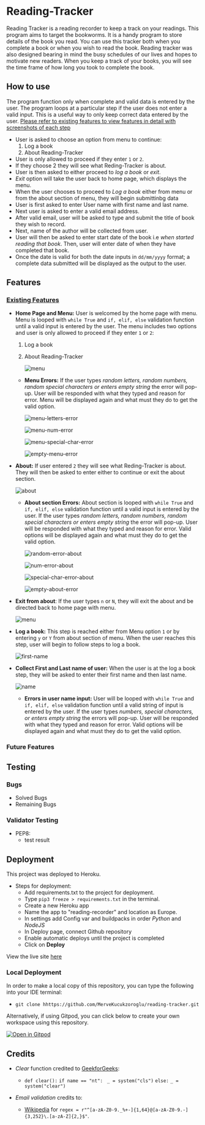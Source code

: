 # Reading-Tracker
Reading Tracker is a reading recorder to keep a track on your readings.
This program aims to target the bookworms. It is a handy program to store details of the book you read. You can use this tracker both when you complete a book or when you wish to read the book. 
Reading tracker was also designed bearing in mind the busy schedules of our lives and hopes to motivate new readers. When you keep a track of your books, you will see the time frame of how long you took to complete the book. 

## How to use
The program function only when complete and valid data is entered by the user. The program loops at a particular step if the user does not enter a valid input. This is a useful way to only keep correct data entered by the user. [Please refer to existing features to view features in detail with screenshots of each step](#existing-eatures)

* User is asked to choose an option from menu to continue:
    1. Log a book
    2. About Reading-Tracker
* User is only allowed to proceed if they enter `1` or `2`.
* If they choose 2 they will see what Reding-Tracker is about.
* User is then asked to either proceed to _log a book_ or _exit_.
* _Exit_ option will take the user back to home page, which displays the menu.
* When the user chooses to proceed to _Log a book_ either from menu or from the about section of menu, they will begin submittinbg data  
* User is first asked to enter User name with first name and last name. 
* Next user is asked to enter a valid email address.
* After valid email, user will be asked to type and submit the title of book they wish to record.
* Next, name of the author will be collected from user.
* User will then be asked to enter start date of the book i.e _when started reading that book_. Then, user will enter date of when they have completed that book.
* Once the date is valid for both the date inputs in `dd/mm/yyyy` format; a complete data submitted will be displayed as the output to the user.

## Features
### [Existing Features](#existing-eatures)
 * **Home Page and Menu:** User is welcomed by the home page with menu. Menu is looped with `while True` and `if, elif, else` validation function until a valid input is entered by the user. The menu includes two options and user is only allowed to proceed if they enter `1` or `2`:
    1. Log a book
    2. About Reading-Tracker
        
        ![menu](documentation/menu.png)

    * **Menu Errors:** If the user types _random letters, random numbers, random special characters or enters empty string_ the error will pop-up. User will be responded with what they typed and reason for error. Menu will be displayed again and what must they do to get the valid option. 

        ![menu-letters-error](documentation/menu-letters-error.png)

        ![menu-num-error](documentation/menu-num-error.png) 

        ![menu-special-char-error](documentation/menu-special-char-error.png)

        ![empty-menu-error](documentation/empty-menu-error.png)     


* **About:** If user entered `2` they will see what Reding-Tracker is about. They will then be asked to enter either to continue or exit the about section. 

    ![about](documentation/about.png)

    * **About section Errors:** About section is looped with `while True` and `if, elif, else` validation function until a valid input is entered by the user. If the user types _random letters, random numbers, random special characters or enters empty string_ the error will pop-up. User will be responded with what they typed and reason for error. Valid options will be displayed again and what must they do to get the valid option. 

        ![random-error-about](documentation/random-error-about.png)

        ![num-error-about](documentation/num-error-about.png)

        ![special-char-error-about](documentation/special-char-error-about.png)

        ![empty-about-error](documentation/empty-about-error.png)

* **Exit from about**: If the user types `n` or `N`, they will exit the about and be directed back to home page with menu.

    ![menu](documentation/menu.png)

* **Log a book:** This step is reached either from Menu option `1` or by entering `y` or `Y` from about section of menu. When the user reaches this step, user will begin to follow steps to log a book. 

     ![first-name](documentation/first-name.png)

* **Collect First and Last name of user:** When the user is at the log a book step, they will be asked to enter their first name and then last name.
    
    ![name](documentation/name.png)

    * **Errors in user name input:** User will be looped with `while True` and `if, elif, else` validation function until a valid string of input is entered by the user. If the user types _numbers, special characters, or enters empty string_ the errors will pop-up. User will be responded with what they typed and reason for error. Valid options will be displayed again and what must they do to get the valid option. 

### Future Features


## Testing
### Bugs
* Solved Bugs
* Remaining Bugs

### Validator Testing
* PEP8:
    * test result

## Deployment
This project was deployed to Heroku.
* Steps for deployment:
    * Add requirements.txt to the project for deployment.
    * Type `pip3 freeze > requirements.txt` in the terminal.
    * Create a new Heroku app
    * Name the app to "reading-recorder" and location as Europe.
    * In settings add Config var and buildpacks in order _Python_ and _NodeJS_
    * In Deploy page, connect Github repository
    * Enable automatic deploys until the project is completed 
    * Click on __Deploy__

View the live site [here](https://reading-recorder.herokuapp.com/)

### Local Deployment

In order to make a local copy of this repository, you can type the following into your IDE terminal:

- `git clone hhttps://github.com/MerveKucukzoroglu/reading-tracker.git`

Alternatively, if using Gitpod, you can click below to create your own workspace using this repository.

[![Open in Gitpod](https://gitpod.io/button/open-in-gitpod.svg)](https://gitpod.io/#https://github.com/MerveKucukzoroglu/reading-tracker)

## Credits

* _Clear_ function credited to [GeekforGeeks](https://www.geeksforgeeks.org/clear-screen-python/):
    * `def clear():`
     `if name == "nt":`
       ` _ = system("cls")`
    `else:`
        `_ = system("clear")`

* _Email validation_ credits to:
    * [Wikipedia](https://en.wikipedia.org/wiki/Email_address) for `regex = r"^[a-zA-Z0-9._%+-]{1,64}@[a-zA-Z0-9.-]{3,252}\.[a-zA-Z]{2,}$"`.
